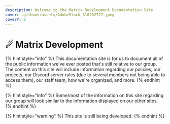 ```yaml
---
description: Welcome to the Matrix Development Documentation Site
cover: .gitbook/assets/AdobeStock_310262727.jpeg
coverY: 0
---
```


# ☄ Matrix Development

{% hint style="info" %}
This documentation site is for us to document all of the public information we've ever posted that's still relative to our group. The content on this site will include information regarding our policies, our projects, our Discord server rules (due to several members not being able to access them), our staff team, how we're organized, and more.
{% endhint %}

{% hint style="info" %}
Some/most of the information on this site regarding our group will look similar to the information displayed on our other sites.
{% endhint %}

{% hint style="warning" %}
This site is still being developed.
{% endhint %}
